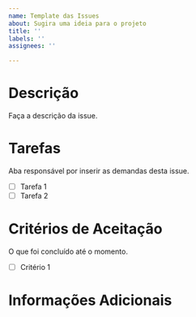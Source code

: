 ```yaml
---
name: Template das Issues
about: Sugira uma ideia para o projeto
title: ''
labels: ''
assignees: ''

---
```


# Descrição
Faça a descrição da issue.

# Tarefas
Aba responsável por inserir as demandas desta issue.

- [ ] Tarefa 1
- [ ] Tarefa 2

# Critérios de Aceitação
O que foi concluído até o momento.
- [ ] Critério 1

# Informações Adicionais